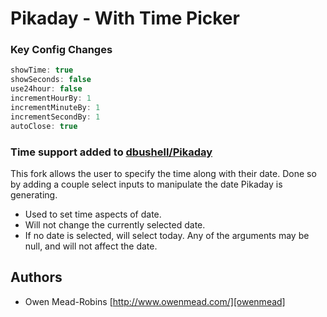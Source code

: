 Pikaday - With Time Picker
========

### Key Config Changes

```javascript
showTime: true
showSeconds: false
use24hour: false
incrementHourBy: 1
incrementMinuteBy: 1
incrementSecondBy: 1
autoClose: true
```

### Time support added to [dbushell/Pikaday][david Pika]

This fork allows the user to specify the time along with their date. Done so by adding a couple select inputs to manipulate the date Pikaday is generating.
* Used to set time aspects of date.
* Will not change the currently selected date.
* If no date is selected, will select today. Any of the arguments may be null, and will not affect the date.


## Authors

* Owen Mead-Robins [http://www.owenmead.com/][owenmead]

[david Pika]:   https://github.com/dbushell/Pikaday                              "Pikaday"
[owenmead]:     http://owenmead.com/                                             "owenmead.com"
